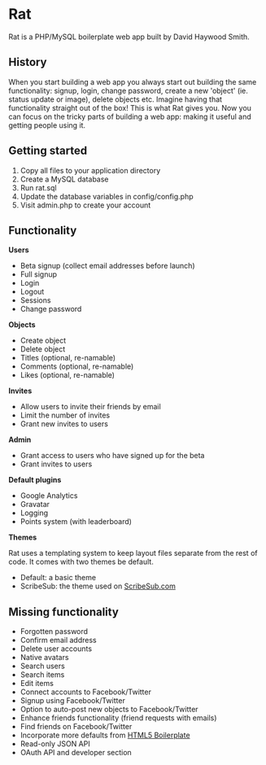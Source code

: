 Rat
===

Rat is a PHP/MySQL boilerplate web app built by David Haywood Smith.

History
-------

When you start building a web app you always start out building the same functionality: signup, login, change password, create a new 'object' (ie. status update or image), delete objects etc. Imagine having that functionality straight out of the box! This is what Rat gives you. Now you can focus on the tricky parts of building a web app: making it useful and getting people using it. 

Getting started
---------------

1. Copy all files to your application directory
2. Create a MySQL database
3. Run rat.sql
4. Update the database variables in config/config.php
5. Visit admin.php to create your account

Functionality
-------------

**Users**

- Beta signup (collect email addresses before launch)
- Full signup
- Login
- Logout
- Sessions
- Change password

**Objects**

- Create object
- Delete object
- Titles (optional, re-namable)
- Comments (optional, re-namable)
- Likes (optional, re-namable)

**Invites**

- Allow users to invite their friends by email
- Limit the number of invites
- Grant new invites to users

**Admin**

- Grant access to users who have signed up for the beta
- Grant invites to users

**Default plugins**

- Google Analytics
- Gravatar
- Logging
- Points system (with leaderboard)

**Themes**

Rat uses a templating system to keep layout files separate from the rest of code. It comes with two themes be default.

- Default: a basic theme
- ScribeSub: the theme used on [ScribeSub.com](http://scribesub.com)

Missing functionality
---------------------

- Forgotten password
- Confirm email address
- Delete user accounts
- Native avatars
- Search users
- Search items
- Edit items
- Connect accounts to Facebook/Twitter
- Signup using Facebook/Twitter
- Option to auto-post new objects to Facebook/Twitter
- Enhance friends functionality (friend requests with emails)
- Find friends on Facebook/Twitter
- Incorporate more defaults from [HTML5 Boilerplate](https://github.com/paulirish/html5-boilerplate)
- Read-only JSON API
- OAuth API and developer section